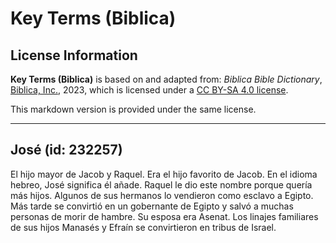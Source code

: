 # Key Terms (Biblica)

## License Information

**Key Terms (Biblica)** is based on and adapted from: _Biblica Bible Dictionary_, [Biblica, Inc.](https://www.biblica.com/), 2023, which is licensed under a [CC BY-SA 4.0 license](https://creativecommons.org/licenses/by-sa/4.0/legalcode.en).

This markdown version is provided under the same license.



--------------------------------

## José (id: 232257)

El hijo mayor de Jacob y Raquel. Era el hijo favorito de Jacob. En el idioma hebreo, José significa él añade. Raquel le dio este nombre porque quería más hijos. Algunos de sus hermanos lo vendieron como esclavo a Egipto. Más tarde se convirtió en un gobernante de Egipto y salvó a muchas personas de morir de hambre. Su esposa era Asenat. Los linajes familiares de sus hijos Manasés y Efraín se convirtieron en tribus de Israel.


